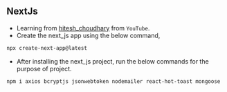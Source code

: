 ## NextJs

- Learning from [hitesh_choudhary](https://youtu.be/iPGXk-i-VYU?si=fistNx-ZawGhiO5T) from `YouTube`.
- Create the next_js app using the below command,

```bash
npx create-next-app@latest
```

- After installing the next_js project, run the below commands for the purpose of project.

```bash
npm i axios bcryptjs jsonwebtoken nodemailer react-hot-toast mongoose
```
